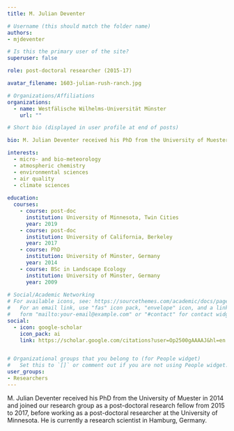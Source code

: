 ```yaml
---
title: M. Julian Deventer

# Username (this should match the folder name)
authors:
- mjdeventer

# Is this the primary user of the site?
superuser: false

role: post-doctoral researcher (2015-17)

avatar_filename: 1603-julian-rush-ranch.jpg

# Organizations/Affiliations
organizations:
  - name: Westfälische Wilhelms-Universität Münster
    url: ""

# Short bio (displayed in user profile at end of posts)

bio: M. Julian Deventer received his PhD from the University of Muester in 2014 and joined our research group as a post-doctoral research fellow from 2015 to 2017, before joining the University of Minnesota (Millet and Griffis groups).   

interests:
  - micro- and bio-meteorology
  - atmospheric chemistry
  - environmental sciences
  - air quality
  - climate sciences
  
education:
  courses:
    - course: post-doc 
      institution: University of Minnesota, Twin Cities
      year: 2019
    - course: post-doc 
      institution: University of California, Berkeley
      year: 2017
    - course: PhD
      institution: University of Münster, Germany
      year: 2014
    - course: BSc in Landscape Ecology
      institution: University of Münster, Germany
      year: 2009
      
# Social/Academic Networking
# For available icons, see: https://sourcethemes.com/academic/docs/page-builder/#icons
#   For an email link, use "fas" icon pack, "envelope" icon, and a link in the
#   form "mailto:your-email@example.com" or "#contact" for contact widget.
social:
  - icon: google-scholar
    icon_pack: ai
    link: https://scholar.google.com/citations?user=Op2500gAAAAJ&hl=en


# Organizational groups that you belong to (for People widget)
#   Set this to `[]` or comment out if you are not using People widget.
user_groups:
- Researchers
---
```


M. Julian Deventer received his PhD from the University of Muester in 2014 and joined our research group as a post-doctoral research fellow from 2015 to 2017, before working as a post-doctoral researcher at the University of Minnesota. He is currently a research scientist in Hamburg, Germany.
